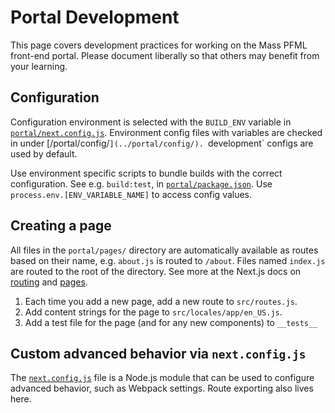 # Portal Development

This page covers development practices for working on the Mass PFML front-end portal. Please document liberally so that others may benefit from your learning.

## Configuration

Configuration environment is selected with the `BUILD_ENV` variable in [`portal/next.config.js`](../portal/next.config.js). Environment config files with variables are checked in under [/portal/config/`](../portal/config/). `development` configs are used by default.

Use environment specific scripts to bundle builds with the correct configuration. See e.g. `build:test`, in [`portal/package.json`](../portal/package.json). Use `process.env.[ENV_VARIABLE_NAME]` to access config values.

## Creating a page

All files in the `portal/pages/` directory are automatically available as routes based on their name, e.g. `about.js` is routed to `/about`. Files named `index.js` are routed to the root of the directory. See more at the Next.js docs on [routing](https://nextjs.org/docs/routing/introduction) and [pages](https://nextjs.org/docs/basic-features/pages).

1. Each time you add a new page, add a new route to `src/routes.js`.
2. Add content strings for the page to `src/locales/app/en_US.js`.
3. Add a test file for the page (and for any new components) to `__tests__`

## Custom advanced behavior via `next.config.js`

The [`next.config.js`](https://nextjs.org/docs/api-reference/next.config.js/introduction) file is a Node.js module that can be used to configure advanced behavior, such as Webpack settings. Route exporting also lives here.
